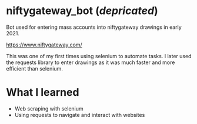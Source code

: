 # niftygateway_bot (*depricated*)

 Bot used for entering mass accounts into niftygateway drawings in early 2021.

 https://www.niftygateway.com/

 This was one of my first times using selenium to automate tasks. I later used the requests library to enter drawings as it was much faster and more efficient than selenium.

 # What I learned
 - Web scraping with selenium
 - Using requests to navigate and interact with websites
